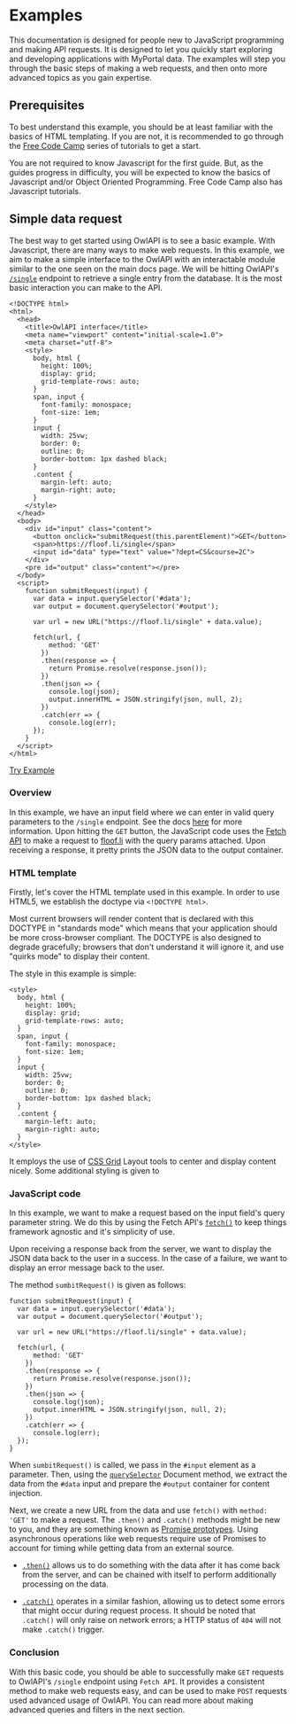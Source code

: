 # Examples

This documentation is designed for people new to JavaScript programming and making API requests. It is designed to let you quickly start exploring and developing applications with MyPortal data. The examples will step you through the basic steps of making a web requests, and then onto more advanced topics as you gain expertise.

## Prerequisites

To best understand this example, you should be at least familiar with the basics of HTML templating. If you are not, it is recommended to go through the [Free Code Camp](https://www.freecodecamp.org/) series of tutorials to get a start.

You are not required to know Javascript for the first guide. But, as the guides progress in difficulty, you will be expected to know the basics of Javascript and/or Object Oriented Programming. Free Code Camp also has Javascript tutorials.

## Simple data request

The best way to get started using OwlAPI is to see a basic example. With Javascript, there are many ways to make web requests. In this example, we aim to make a simple interface to the OwlAPI with an interactable module similar to the one seen on the main docs page. We will be hitting OwlAPI's [`/single`](https://floof.li/#get-single) endpoint to retrieve a single entry from the database. It is the most basic interaction you can make to the API.

```
<!DOCTYPE html>
<html>
  <head>
    <title>OwlAPI interface</title>
    <meta name="viewport" content="initial-scale=1.0">
    <meta charset="utf-8">
    <style>
      body, html {
        height: 100%;
        display: grid;
        grid-template-rows: auto;
      }
      span, input {
        font-family: monospace;
        font-size: 1em;
      }
      input {
        width: 25vw;
        border: 0;
        outline: 0;
        border-bottom: 1px dashed black;
      }
      .content {
        margin-left: auto;
        margin-right: auto;
      }
    </style>
  </head>
  <body>
    <div id="input" class="content">
      <button onclick="submitRequest(this.parentElement)">GET</button>
      <span>https://floof.li/single</span>
      <input id="data" type="text" value="?dept=CS&course=2C">
    </div>
    <pre id="output" class="content"></pre>
  </body>
  <script>
    function submitRequest(input) {
      var data = input.querySelector('#data');
      var output = document.querySelector('#output');

      var url = new URL("https://floof.li/single" + data.value);

      fetch(url, {
          method: 'GET'
        })
        .then(response => {
          return Promise.resolve(response.json());
        })
        .then(json => {
          console.log(json);
          output.innerHTML = JSON.stringify(json, null, 2);
        })
        .catch(err => {
          console.log(err);
      });
    }
  </script>
</html>
```
[Try Example](/#)

### Overview

In this example, we have an input field where we can enter in valid query parameters to the `/single` endpoint. See the docs [here](https://floof.li/) for more information. Upon hitting the `GET` button, the JavaScript code uses the [Fetch API](https://developer.mozilla.org/en-US/docs/Web/API/Fetch_API) to make a request to [floof.li](https://floof.li) with the query params attached. Upon receiving a response, it pretty prints the JSON data to the output container.

### HTML template

Firstly, let's cover the HTML template used in this example. In order to use HTML5, we establish the doctype via `<!DOCTYPE html>`.

Most current browsers will render content that is declared with this DOCTYPE in "standards mode" which means that your application should be more cross-browser compliant. The DOCTYPE is also designed to degrade gracefully; browsers that don't understand it will ignore it, and use "quirks mode" to display their content.

The style in this example is simple:
```
<style>
  body, html {
    height: 100%;
    display: grid;
    grid-template-rows: auto;
  }
  span, input {
    font-family: monospace;
    font-size: 1em;
  }
  input {
    width: 25vw;
    border: 0;
    outline: 0;
    border-bottom: 1px dashed black;
  }
  .content {
    margin-left: auto;
    margin-right: auto;
  }
</style>
```

It employs the use of [CSS Grid](https://developer.mozilla.org/en-US/docs/Web/CSS/CSS_Grid_Layout) Layout tools to center and display content nicely. Some additional styling is given to 

### JavaScript code

In this example, we want to make a request based on the input field's query parameter string. We do this by using the Fetch API's [`fetch()`](https://developer.mozilla.org/en-US/docs/Web/API/WindowOrWorkerGlobalScope/fetch) to keep things framework agnostic and it's simplicity of use.

Upon receiving a response back from the server, we want to display the JSON data back to the user in a success. In the case of a failure, we want to display an error message back to the user.

The method `sumbitRequest()` is given as follows:
```
function submitRequest(input) {
  var data = input.querySelector('#data');
  var output = document.querySelector('#output');

  var url = new URL("https://floof.li/single" + data.value);

  fetch(url, {
      method: 'GET'
    })
    .then(response => {
      return Promise.resolve(response.json());
    })
    .then(json => {
      console.log(json);
      output.innerHTML = JSON.stringify(json, null, 2);
    })
    .catch(err => {
      console.log(err);
  });
}
```

When `sumbitRequest()` is called, we pass in the `#input` element as a parameter. Then, using the [`querySelector`](https://developer.mozilla.org/en-US/docs/Web/API/Document/querySelector) Document method, we extract the data from the `#data` input and prepare the `#output` container for content injection.

Next, we create a new URL from the data and use `fetch()` with `method: 'GET'` to make a request. The `.then()` and `.catch()` methods might be new to you, and they are something known as [Promise prototypes](https://developer.mozilla.org/en-US/docs/Web/JavaScript/Reference/Global_Objects/Promise/prototype). Using asynchronous operations like web requests require use of Promises to account for timing while getting data from an external source.

- [`.then()`](https://developer.mozilla.org/en-US/docs/Web/JavaScript/Reference/Global_Objects/Promise/then) allows us to do something with the data after it has come back from the server, and can be chained with itself to perform additionally processing on the data.

- [`.catch()`](https://developer.mozilla.org/en-US/docs/Web/JavaScript/Reference/Global_Objects/Promise/catch) operates in a similar fashion, allowing us to detect some errors that might occur during request process. It should be noted that `.catch()` will only raise on network errors; a HTTP status of `404` will not make `.catch()` trigger.

### Conclusion

With this basic code, you should be able to successfully make `GET` requests to OwlAPI's `/single` endpoint using `Fetch API`. It provides a consistent method to make web requests easy, and can be used to make `POST` requests used advanced usage of OwlAPI. You can read more about making advanced queries and filters in the next section.
